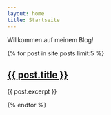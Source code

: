 ```yaml
---
layout: home
title: Startseite
---
```


Willkommen auf meinem Blog!

{% for post in site.posts limit:5 %}
  <article>
    <h2><a href="{{ post.url | relative_url }}">{{ post.title }}</a></h2>
    <p>{{ post.excerpt }}</p>
  </article>
{% endfor %}
